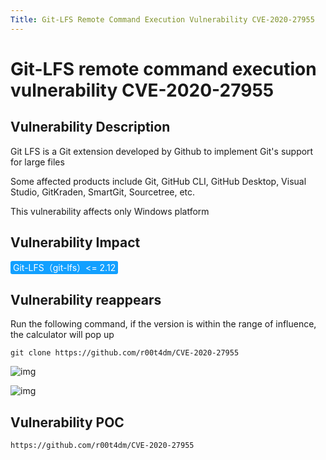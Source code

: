 ```yaml
---
Title: Git-LFS Remote Command Execution Vulnerability CVE-2020-27955
---
```


# Git-LFS remote command execution vulnerability CVE-2020-27955

## Vulnerability Description

Git LFS is a Git extension developed by Github to implement Git's support for large files

Some affected products include Git, GitHub CLI, GitHub Desktop, Visual Studio, GitKraden, SmartGit, Sourcetree, etc.

This vulnerability affects only Windows platform

## Vulnerability Impact

<span style="background-color:rgb(18, 160, 255); padding: 2px 4px; border-radius: 3px; color: white;">Git-LFS（git-lfs）<= 2.12</span>

## Vulnerability reappears

Run the following command, if the version is within the range of influence, the calculator will pop up

```plain
git clone https://github.com/r00t4dm/CVE-2020-27955
```

![img](https://raw.githubusercontent.com/PeiQi0/PeiQi-WIKI-Book/refs/heads/main/docs/.vuepress/../.vuepress/public/img/image-20220309231632831.png)

![img](https://raw.githubusercontent.com/PeiQi0/PeiQi-WIKI-Book/refs/heads/main/docs/.vuepress/../.vuepress/public/img/image-20220309231644188.png)

## Vulnerability POC

```plain
https://github.com/r00t4dm/CVE-2020-27955
```